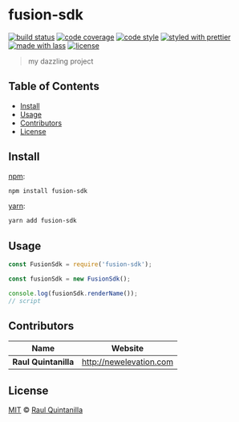 # fusion-sdk

[![build status](https://img.shields.io/travis/com/rquintanilla-ne/fusion-sdk.svg)](https://travis-ci.com/rquintanilla-ne/fusion-sdk)
[![code coverage](https://img.shields.io/codecov/c/github/rquintanilla-ne/fusion-sdk.svg)](https://codecov.io/gh/rquintanilla-ne/fusion-sdk)
[![code style](https://img.shields.io/badge/code_style-XO-5ed9c7.svg)](https://github.com/sindresorhus/xo)
[![styled with prettier](https://img.shields.io/badge/styled_with-prettier-ff69b4.svg)](https://github.com/prettier/prettier)
[![made with lass](https://img.shields.io/badge/made_with-lass-95CC28.svg)](https://lass.js.org)
[![license](https://img.shields.io/github/license/rquintanilla-ne/fusion-sdk.svg)](LICENSE)

> my dazzling project


## Table of Contents

* [Install](#install)
* [Usage](#usage)
* [Contributors](#contributors)
* [License](#license)


## Install

[npm][]:

```sh
npm install fusion-sdk
```

[yarn][]:

```sh
yarn add fusion-sdk
```


## Usage

```js
const FusionSdk = require('fusion-sdk');

const fusionSdk = new FusionSdk();

console.log(fusionSdk.renderName());
// script
```


## Contributors

| Name                 | Website                   |
| -------------------- | ------------------------- |
| **Raul Quintanilla** | <http://newelevation.com> |


## License

[MIT](LICENSE) © [Raul Quintanilla](http://newelevation.com)


## 

[npm]: https://www.npmjs.com/

[yarn]: https://yarnpkg.com/
